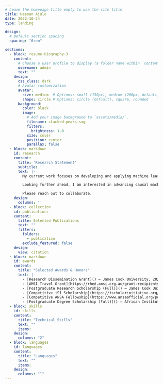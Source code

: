 ```yaml
---
# Leave the homepage title empty to use the site title
title: Hassan Ajulo
date: 2022-10-24
type: landing

design:
  # Default section spacing
  spacing: "6rem"

sections:
  - block: resume-biography-3
    content:
      # Choose a user profile to display (a folder name within `content/authors/`)
      username: admin
      text: ""
    design:
      css_class: dark
      # Avatar customization
      avatar:
        size: medium  # Options: small (150px), medium (200px, default), large (320px), xl (400px), xxl (500px)
        shape: circle # Options: circle (default), square, rounded
      background:
        color: black
        image:
          # Add your image background to `assets/media/`.
          filename: stacked-peaks.svg
          filters:
            brightness: 1.0
          size: cover
          position: center
          parallax: false
  - block: markdown
    id: research
    content:
      title: 'Research Statement'
      subtitle: ''
      text: |-
        My current work focuses on developing and applying machine learning and Bayesian statistical methods for epidemiological modeling. Traditional epidemiological models often struggle to capture nonlinear spatial and temporal dependencies and interactions among multiple risk factors. To address this, I have been creating approaches that integrate spatial autocorrelation, temporal structure, and machine learning to improve outbreak prediction, hotspot detection, and disease risk mapping. For example, I developed a novel localized spatiotemporal random forest model to study the dynamics of COVID-19 incidence across United States counties, a framework that adapts to both geographic and temporal variations, capturing how epidemiological, demographic, and environmental drivers shift across regions and over time. I also employ Bayesian frameworks, which allow the incorporation of prior knowledge and provide rigorous quantification of uncertainty, particularly important when data are heterogeneous across regions and periods. For instance, I collaborated in applying Bayesian distributed lag non-linear models to capture delayed effects of environmental exposures, such as temperature, on Salmonella risk in New South Wales, Australia. Both the machine learning and Bayesian approaches contribute to methods that are more accurate, interpretable, and actionable, providing stronger support for early intervention strategies, reliable estimation, and better-informed public health decision-making.

        Looking further ahead, I am interested in advancing causal machine learning methods for epidemiological modeling. Unlike traditional predictive models, causal approaches enable the estimation of cause-and-effect relationships, counterfactual reasoning, and evaluation of potential interventions. I envision integrating causal inference with modern machine learning to assess how vaccination campaigns, public health policies, or environmental exposures influence disease outcomes. For example, causal machine learning could disentangle the effects of air pollution or climate variability on infectious disease dynamics, quantify the health impacts of targeted interventions, and guide the design of adaptive, evidence-based policies. In addition, I am developing an interest in deep learning for biological data analysis, particularly in the context of spatial transcriptomics and cellular microenvironments. Deep learning offers unique capabilities for analyzing high-dimensional, spatially structured biological data, with potential to uncover novel biomarkers, characterize tissue heterogeneity, and better understand spatial organization in tissues—advancing fields such as cancer biology, neuroscience, and precision medicine.

        Please reach out to collaborate.
    design:
      columns: ''
  - block: collection
    id: publications
    content:
      title: Selected Publications
      text: ""
      filters:
        folders:
          - publication
        exclude_featured: false
    design:
      view: citation
  - block: markdown
    id: awards
    content:
      title: "Selected Awards & Honors"
      text: |-
        - [Research Dissemination Grant]() – James Cook University, 2025
        - [AMSI Travel Grant](https://rhed.amsi.org.au/grant-recipients/) – Australian Mathematical Science Institute BioInfoSummer, 2024
        - [Postgraduate Research Scholarship (Full)]() – James Cook University, 2023
        - [Competitive iSI Scholarship](https://ischolarinitiative.org/2023-isi-scholarship-awardees/) – i-Scholar Initiative Scholarship, 2023 
        - [Competitive ANSA Fellowship](https://www.ansaofficial.org/post/meet-the-2022-ansa-fellowship-recipients) – Association of Nigerian Scholars in America, 2022
        - [Postgraduate Degree Scholarship (Full)]() – African Institute for Mathematical Sciences, 2021
  - block: skills
    id: skills
    content:
      title: "Technical Skills"
      text: "" 
      items:
    design:
      columns: "2"
  - block: languages
    id: languages
    content:
      title: "Languages"
      text: "" 
      items:
    design:
      columns: "1"
---
```

